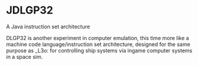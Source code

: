 # JDLGP32
A Java instruction set architecture

DLGP32 is another experiment in computer emulation, this time more like a machine code language/instruction set architecture, designed for the same purpose as \_L3o: for controlling ship systems via ingame computer systems in a space sim.
